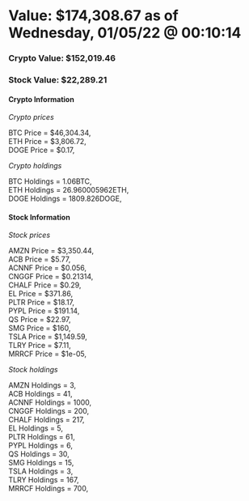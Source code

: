 # Value: $174,308.67 as of Wednesday, 01/05/22 @ 00:10:14 

### Crypto Value: $152,019.46

### Stock Value: $22,289.21

#### Crypto Information 
*Crypto prices* 

BTC Price = $46,304.34,  
ETH Price = $3,806.72,  
DOGE Price = $0.17,  


*Crypto holdings* 

BTC Holdings = 1.06BTC,  
ETH Holdings = 26.960005962ETH,  
DOGE Holdings = 1809.826DOGE,  


#### Stock Information 

*Stock prices* 

AMZN Price = $3,350.44,  
ACB Price = $5.77,  
ACNNF Price = $0.056,  
CNGGF Price = $0.21314,  
CHALF Price = $0.29,  
EL Price = $371.86,  
PLTR Price = $18.17,  
PYPL Price = $191.14,  
QS Price = $22.97,  
SMG Price = $160,  
TSLA Price = $1,149.59,  
TLRY Price = $7.11,  
MRRCF Price = $1e-05,  


*Stock holdings* 

AMZN Holdings = 3,  
ACB Holdings = 41,  
ACNNF Holdings = 1000,  
CNGGF Holdings = 200,  
CHALF Holdings = 217,  
EL Holdings = 5,  
PLTR Holdings = 61,  
PYPL Holdings = 6,  
QS Holdings = 30,  
SMG Holdings = 15,  
TSLA Holdings = 3,  
TLRY Holdings = 167,  
MRRCF Holdings = 700,  


